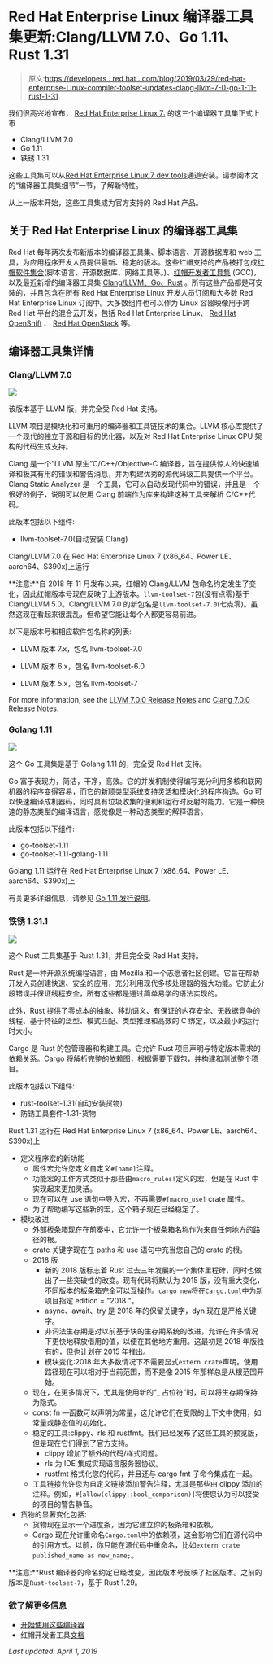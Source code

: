 # Red Hat Enterprise Linux 编译器工具集更新:Clang/LLVM 7.0、Go 1.11、Rust 1.31

> 原文:[https://developers . red hat . com/blog/2019/03/29/red-hat-enterprise-Linux-compiler-toolset-updates-clang-llvm-7-0-go-1-11-rust-1-31](https://developers.redhat.com/blog/2019/03/29/red-hat-enterprise-linux-compiler-toolset-updates-clang-llvm-7-0-go-1-11-rust-1-31)

我们很高兴地宣布， [Red Hat Enterprise Linux 7:](https://developers.redhat.com/topics/linux/) 的这三个编译器工具集正式上市

*   Clang/LLVM 7.0
*   Go 1.11
*   铁锈 1.31

这些工具集可以从[Red Hat Enterprise Linux 7 dev tools](https://developers.redhat.com/products/rhel/download/)通道安装。请参阅本文的“编译器工具集细节”一节，了解新特性。

从上一版本开始，这些工具集成为官方支持的 Red Hat 产品。

## 关于 Red Hat Enterprise Linux 的编译器工具集

Red Hat 每年两次发布新版本的编译器工具集、脚本语言、开源数据库和 web 工具，为应用程序开发人员提供最新、稳定的版本。这些红帽支持的产品被打包成[红帽软件集合](https://developers.redhat.com/products/softwarecollections/overview/)(脚本语言、开源数据库、网络工具等。)、[红帽开发者工具集](https://developers.redhat.com/products/developertoolset/overview/) (GCC)，以及最近新增的编译器工具集 [Clang/LLVM、Go、Rust](https://developers.redhat.com/products/gcc-clang-llvm-go-rust/overview) 。所有这些产品都是可安装的，并且包含在所有 Red Hat Enterprise Linux 开发人员订阅和大多数 Red Hat Enterprise Linux 订阅中。大多数组件也可以作为 Linux 容器映像用于跨 Red Hat 平台的混合云开发，包括 Red Hat Enterprise Linux、 [Red Hat OpenShift](https://developers.redhat.com/products/openshift/overview/) 、 [Red Hat OpenStack](https://www.redhat.com/en/technologies/linux-platforms/openstack-platform) 等。

## **编译器工具集详情**

### **Clang/LLVM 7.0**

![](../Images/6785d601e99177f0996ceddc56cfff00.png)

该版本基于 LLVM 版，并完全受 Red Hat 支持。

LLVM 项目是模块化和可重用的编译器和工具链技术的集合。LLVM 核心库提供了一个现代的独立于源和目标的优化器，以及对 Red Hat Enterprise Linux CPU 架构的代码生成支持。

Clang 是一个“LLVM 原生”C/C++/Objective-C 编译器，旨在提供惊人的快速编译和极其有用的错误和警告消息，并为构建优秀的源代码级工具提供一个平台。Clang Static Analyzer 是一个工具，它可以自动发现代码中的错误，并且是一个很好的例子，说明可以使用 Clang 前端作为库来构建这种工具来解析 C/C++代码。

此版本包括以下组件:

*   llvm-toolset-7.0(自动安装 Clang)

Clang/LLVM 7.0 在 Red Hat Enterprise Linux 7 (x86_64、Power LE、aarch64、S390x)上运行

**注意:**自 2018 年 11 月发布以来，红帽的 Clang/LLVM 包命名约定发生了变化，因此红帽版本号现在反映了上游版本。`llvm-toolset-7`包(没有点零)基于 Clang/LLVM 5.0。Clang/LLVM 7.0 的新包名是`llvm-toolset-7.0`(七点零)。虽然这现在看起来很混乱，但希望它能让每个人都更容易前进。

以下是版本号和相应软件包名称的列表:

*   LLVM 版本 7.x，包名 llvm-toolset-7.0

*   LLVM 版本 6.x，包名 llvm-toolset-6.0
*   LLVM 版本 5.x，包名 llvm-toolset-7

For more information, see the [LLVM 7.0.0 Release Notes](https://releases.llvm.org/7.0.0/docs/ReleaseNotes.html) and [Clang 7.0.0 Release Notes](http://releases.llvm.org/7.0.0/tools/clang/docs/ReleaseNotes.html).

### **Golang 1.11**

![](../Images/2a7342cb8a00180060cce5412dcd5291.png)

这个 Go 工具集是基于 Golang 1.11 的，完全受 Red Hat 支持。

Go 富于表现力，简洁，干净，高效。它的并发机制使得编写充分利用多核和联网机器的程序变得容易，而它的新颖类型系统支持灵活和模块化的程序构造。Go 可以快速编译成机器码，同时具有垃圾收集的便利和运行时反射的能力。它是一种快速的静态类型的编译语言，感觉像是一种动态类型的解释语言。

此版本包括以下组件:

*   go-toolset-1.11
*   go-toolset-1.11-golang-1.11

Golang 1.11 运行在 Red Hat Enterprise Linux 7 (x86_64、Power LE、aarch64、S390x)上

有关更多详细信息，请参见 [Go 1.11 发行说明](https://golang.org/doc/go1.11)。

### **铁锈 1.31.1**

![](../Images/96806c4d1ab6434bcbbebe8cfae00c22.png)

这个 Rust 工具集基于 Rust 1.31，并且完全受 Red Hat 支持。

Rust 是一种开源系统编程语言，由 Mozilla 和一个志愿者社区创建。它旨在帮助开发人员创建快速、安全的应用，充分利用现代多核处理器的强大功能。它防止分段错误并保证线程安全，所有这些都是通过简单易学的语法实现的。

此外，Rust 提供了零成本的抽象、移动语义、有保证的内存安全、无数据竞争的线程、基于特征的泛型、模式匹配、类型推理和高效的 C 绑定，以及最小的运行时大小。

Cargo 是 Rust 的包管理器和构建工具。它允许 Rust 项目声明与特定版本需求的依赖关系。Cargo 将解析完整的依赖图，根据需要下载包，并构建和测试整个项目。

此版本包括以下组件:

*   rust-toolset-1.31(自动安装货物)
*   防锈工具套件-1.31-货物

Rust 1.31 运行在 Red Hat Enterprise Linux 7 (x86_64、Power LE、aarch64、S390x)上

*   定义程序宏的新功能
    *   属性宏允许您定义自定义`#[name]`注释。
    *   功能宏的工作方式类似于那些由`macro_rules!`定义的宏，但是在 Rust 中实现起来更加灵活。
    *   现在可以在 use 语句中导入宏，不再需要`#[macro_use]` crate 属性。
    *   为了帮助编写这些新的宏，这个箱子现在已经稳定了。
*   模块改进
    *   外部板条箱现在在前奏中，它允许一个板条箱名称作为来自任何地方的路径的根。
    *   crate 关键字现在在 paths 和 use 语句中充当您自己的 crate 的根。
    *   2018 版
        *   新的 2018 版标志着 Rust 过去三年发展的一个集体里程碑，同时也做出了一些突破性的改变。现有代码将默认为 2015 版，没有重大变化，不同版本的板条箱完全可以互操作。`cargo new`将在`Cargo.toml`中为新项目指定 edition = "2018 "。
        *   async、await、try 是 2018 年的保留关键字，dyn 现在是严格关键字。
        *   非词法生存期是对以前基于块的生存期系统的改进，允许在许多情况下更快地释放借用的值，以便在其他地方重用。这最初是 2018 年版独有的，但也计划在 2015 年推出。
        *   模块变化:2018 年大多数情况下不需要显式`extern crate`声明。使用路径现在可以相对于当前范围，而不是像 2015 年那样总是从根范围开始。
    *   现在，在更多情况下，尤其是使用新的“_ 占位符”时，可以将生存期保持为隐式。
    *   const fn —函数可以声明为常量，这允许它们在受限的上下文中使用，如常量或静态值的初始化。
    *   稳定的工具:clippy、rls 和 rustfmt。我们已经发布了这些工具的预览版，但是现在它们得到了官方支持。
        *   clippy 增加了额外的代码/样式问题。
        *   rls 为 IDE 集成实现语言服务器协议。
        *   rustfmt 格式化您的代码，并且还与 cargo fmt 子命令集成在一起。
    *   工具链接允许您为自定义链接添加警告注释，尤其是那些由 clippy 添加的注释。例如，`#[allow(clippy::bool_comparison)]`将使您认为可以接受的项目的警告静音。
*   货物的显著变化包括:
    *   货物现在显示一个进度条，因为它建立你的板条箱和依赖。
    *   Cargo 现在允许重命名`Cargo.toml`中的依赖项，这会影响它们在源代码中的引用方式。以前，你只能在源代码中重命名，比如`extern crate published_name as new_name;`。

**注意:**Rust 编译器的命名约定已经改变，因此版本号反映了社区版本。之前的版本是`Rust-toolset-7`，基于 Rust 1.29。

### 欲了解更多信息

*   [开始使用这些编译器](https://developers.redhat.com/products/gcc-clang-llvm-go-rust/overview)
*   红帽开发者工具[文档](https://access.redhat.com/documentation/en-us/red_hat_developer_tools/2019.1/)

*Last updated: April 1, 2019*